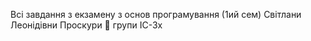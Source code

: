 Всі завдання з екзамену з основ програмування (1ий сем) Світлани Леонідівни Проскури :japanese_goblin: 
групи ІС-3х
